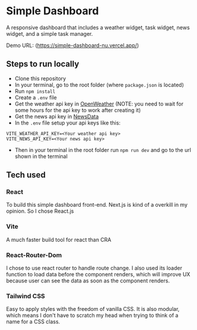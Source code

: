 # Simple Dashboard

A responsive dashboard that includes a weather widget, task widget, news widget, and a simple task manager.

Demo URL: (https://simple-dashboard-nu.vercel.app/)

## Steps to run locally

-   Clone this repository
-   In your terminal, go to the root folder (where `package.json` is located)
-   Run `npm install`
-   Create a `.env` file
-   Get the weather api key in [OpenWeather](https://openweathermap.org/) (NOTE: you need to wait for some hours for the api key to work after creating it)
-   Get the news api key in [NewsData](https://newsdata.io/pricing)
-   In the `.env` file setup your api keys like this:

```
VITE_WEATHER_API_KEY=<Your weather api key>
VITE_NEWS_API_KEY=<Your news api key>
```

-   Then in your terminal in the root folder run `npm run dev` and go to the url shown in the terminal

## Tech used

### React

To build this simple dashboard front-end. Next.js is kind of a overkill in my opinion. So I chose React.js

### Vite

A much faster build tool for react than CRA

### React-Router-Dom

I chose to use react router to handle route change. I also used its loader function to load data before the component renders, which will improve UX because user can see the data as soon as the component renders.

### Tailwind CSS

Easy to apply styles with the freedom of vanilla CSS. It is also modular, which means I don't have to scratch my head when trying to think of a name for a CSS class.
